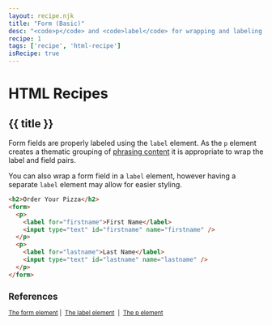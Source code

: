 ```yaml
---
layout: recipe.njk
title: "Form (Basic)"
desc: "<code>p</code> and <code>label</code> for wrapping and labeling form inputs."
recipe: 1
tags: ['recipe', 'html-recipe']
isRecipe: true
---
```

# HTML Recipes

## {{ title }}

Form fields are properly labeled using the ```label``` element. As the ```p``` element creates a thematic grouping of <a href="https://html.spec.whatwg.org/multipage/dom.html#phrasing-content-2">phrasing content</a> it is appropriate to wrap the label and field pairs.

You can also wrap a form field in a ```label``` element, however having a separate ```label``` element may allow for easier styling.

```html
<h2>Order Your Pizza</h2>
<form>
  <p>
    <label for="firstname">First Name</label>
    <input type="text" id="firstname" name="firstname" />
  </p>
  <p>
    <label for="lastname">Last Name</label>
    <input type="text" id="lastname" name="lastname" />
  </p>
</form>
```

<small>
    <h2>References</h2>
    <a href="https://html.spec.whatwg.org/multipage/forms.html#the-form-element">The form element</a>&nbsp;|&nbsp;
    <a href="https://html.spec.whatwg.org/multipage/forms.html#the-label-element">The label element</a>
    &nbsp;|&nbsp;
    <a href="https://html.spec.whatwg.org/multipage/grouping-content.html#the-p-element">The p element</a>
</small>